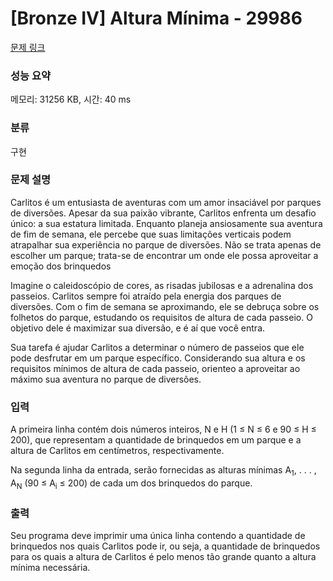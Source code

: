 # [Bronze IV] Altura Mínima - 29986 

[문제 링크](https://www.acmicpc.net/problem/29986) 

### 성능 요약

메모리: 31256 KB, 시간: 40 ms

### 분류

구현

### 문제 설명

<p>Carlitos é um entusiasta de aventuras com um amor insaciável por parques de diversões. Apesar da sua paixão vibrante, Carlitos enfrenta um desafio único: a sua estatura limitada. Enquanto planeja ansiosamente sua aventura de fim de semana, ele percebe que suas limitações verticais podem atrapalhar sua experiência no parque de diversões. Não se trata apenas de escolher um parque; trata-se de encontrar um onde ele possa aproveitar a emoção dos brinquedos</p>

<p>Imagine o caleidoscópio de cores, as risadas jubilosas e a adrenalina dos passeios. Carlitos sempre foi atraído pela energia dos parques de diversões. Com o fim de semana se aproximando, ele se debruça sobre os folhetos do parque, estudando os requisitos de altura de cada passeio. O objetivo dele é maximizar sua diversão, e é aí que você entra.</p>

<p>Sua tarefa é ajudar Carlitos a determinar o número de passeios que ele pode desfrutar em um parque específico. Considerando sua altura e os requisitos mínimos de altura de cada passeio, orienteo a aproveitar ao máximo sua aventura no parque de diversões.</p>

### 입력 

 <p>A primeira linha contém dois números inteiros, N e H (1 ≤ N ≤ 6 e 90 ≤ H ≤ 200), que representam a quantidade de brinquedos em um parque e a altura de Carlitos em centímetros, respectivamente.</p>

<p>Na segunda linha da entrada, serão fornecidas as alturas mínimas A<sub>1</sub>, . . . , A<sub>N</sub> (90 ≤ A<sub>i</sub> ≤ 200) de cada um dos brinquedos do parque.</p>

### 출력 

 <p>Seu programa deve imprimir uma única linha contendo a quantidade de brinquedos nos quais Carlitos pode ir, ou seja, a quantidade de brinquedos para os quais a altura de Carlitos é pelo menos tão grande quanto a altura mínima necessária.</p>

